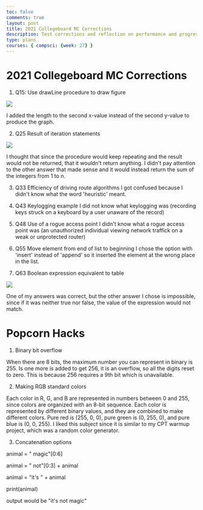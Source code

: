 ```yaml
---
toc: false
comments: true
layout: post
title: 2021 Collegeboard MC Corrections
description: Test corrections and reflection on performance and progress
type: plans
courses: { compsci: {week: 27} }
---
```


# 2021 Collegeboard MC Corrections

1. Q15: Use drawLine procedure to draw figure
<img src="https://cdn.discordapp.com/attachments/796087225535168512/1219726092542279710/image.png?ex=660c5971&is=65f9e471&hm=2269c0e3872cd83ca350427397c1c33306e9eb85a9dc0a71b6a6acc4764bd6cc&">

I added the length to the second x-value instead of the second y-value to produce the graph.

2. Q25 Result of iteration statements
<img src="https://cdn.discordapp.com/attachments/796087225535168512/1219726951023906836/image.png?ex=660c5a3e&is=65f9e53e&hm=40909e9e911dce872b83f8946485de92d510726cf65f2d2186348b71f0c804cb&">

I thought that since the procedure would keep repeating and the result would not be returned, that it wouldn't return anything. I didn't pay attention to the other answer that made sense and it would instead return the sum of the integers from 1 to n.

3. Q33 Efficiency of driving route algorithms
I got confused because I didn't know what the word 'heuristic' meant.

4. Q43 Keylogging example
I did not know what keylogging was (recording keys struck on a keyboard by a user unaware of the record)

5. Q48 Use of a rogue access point
I didn't know what a rogue access point was (an unauthorized individual viewing network traffick on a weak or unprotected router)

6. Q55 Move element from end of list to beginning
I chose the option with 'insert' instead of 'append' so it inserted the element at the wrong place in the list.

7. Q63 Boolean expression equivalent to table
<img src="https://cdn.discordapp.com/attachments/796087225535168512/1220092946335137913/image.png?ex=660daf1a&is=65fb3a1a&hm=c00de2431b940370c03930da9fc94455e6323fd952475f991eb77660dbfa387d&">

One of my answers was correct, but the other answer I chose is impossible, since if it was neither true nor false, the value of the expression would not match.

# Popcorn Hacks

1. Binary bit overflow

When there are 8 bits, the maximum number you can represent in binary is 255. Is one more is added to get 256, it is an overflow, so all the digits reset to zero. This is because 256 requires a 9th bit which is unavailable.

2. Making RGB standard colors

Each color in R, G, and B are represented in numbers between 0 and 255, since colors are organized with an 8-bit sequence. Each color is represented by different binary values, and they are combined to make different colors. Pure red is (255, 0, 0), pure green is (0, 255, 0), and pure blue is (0, 0, 255). I liked this subject since it is similar to my CPT warmup project, which was a random color generator.

3. Concatenation options

animal = " magic"[0:6]

animal = " not"[0:3] + animal

animal = "it's " + animal

print(animal)

output would be "it's not magic"